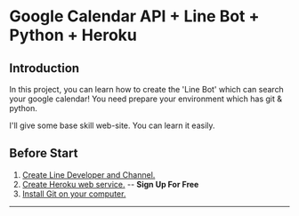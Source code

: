 Google Calendar API + Line Bot + Python + Heroku
===

## Introduction
In this project, you can learn how to create the 'Line Bot' which can search your google calendar!
You need prepare your environment which has git & python.

I'll give some base skill web-site.
You can learn it easily.


## Before Start 
1. [Create Line Developer and Channel.][1]
2. [Create Heroku web service.][2] -- **Sign Up For Free**
3. [Install Git on your computer.][3]


---
[1]:https://developers.line.biz/en/docs/line-login/getting-started/
[2]:https://dashboard.heroku.com/apps
[3]:https://git-scm.com/book/en/v2/Getting-Started-Installing-Git

